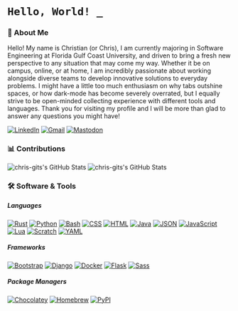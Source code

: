 # `Hello, World! _`

### 📔 About Me

Hello! My name is Christian (or Chris), I am currently majoring in Software Engineering at Florida Gulf Coast University, and driven to bring a fresh new perspective to any situation that may come my way. Whether it be on campus, online, or at home, I am incredibly passionate about working alongside diverse teams to develop innovative solutions to everyday problems. I might have a little too much enthusiasm on why tabs outshine spaces, or how dark-mode has become severely overrated, but I equally strive to be open-minded collecting experience with different tools and languages. Thank you for visiting my profile and I will be more than glad to answer any questions you might have!

[![LinkedIn](https://img.shields.io/badge/linkedin-%230077B5.svg?style=for-the-badge&logo=linkedin&logoColor=white)](https://www.linkedin.com/in/christian-alexander-marrero-464710334/)
[![Gmail](https://img.shields.io/badge/Gmail-D14836?style=for-the-badge&logo=gmail&logoColor=white)](mailto:christianmarrerose@gmail.com)
[![Mastodon](https://img.shields.io/badge/-MASTODON-%232B90D9?style=for-the-badge&logo=mastodon&logoColor=white)](https://mastodon.social/@CXL)

### 📊 Contributions

<img src="https://github-readme-stats.vercel.app/api?username=chris-gits&theme=default&show_icons=true&hide_border=true&count_private=true" alt="chris-gits's GitHub Stats" />

<img src="https://github-readme-stats.vercel.app/api/top-langs/?username=chris-gits&theme=default&show_icons=true&hide_border=true&layout=compact" alt="chris-gits's GitHub Stats" />

### 🛠️ Software & Tools
##### Languages
[![Rust](https://img.shields.io/badge/Rust-%23000000.svg?e&logo=rust&logoColor=white&style=for-the-badge)](#)
[![Python](https://img.shields.io/badge/Python-3776AB?logo=python&logoColor=fff&style=for-the-badge)](#)
[![Bash](https://img.shields.io/badge/Bash-4EAA25?logo=gnubash&logoColor=fff&style=for-the-badge)](#)
[![CSS](https://img.shields.io/badge/CSS-1572B6?logo=css3&logoColor=fff&style=for-the-badge)](#)
[![HTML](https://img.shields.io/badge/HTML-%23E34F26.svg?logo=html5&logoColor=white&style=for-the-badge)](#)
[![Java](https://img.shields.io/badge/Java-%23ED8B00.svg?logo=openjdk&logoColor=white&style=for-the-badge)](#)
[![JSON](https://img.shields.io/badge/JSON-000?logo=json&logoColor=fff&style=for-the-badge)](#)
[![JavaScript](https://img.shields.io/badge/JavaScript-F7DF1E?logo=javascript&logoColor=000&style=for-the-badge)](#)
[![Lua](https://img.shields.io/badge/Lua-%232C2D72.svg?logo=lua&logoColor=white&style=for-the-badge)](#)
[![Scratch](https://img.shields.io/badge/Scratch-4D97FF?logo=scratch&logoColor=fff&style=for-the-badge)](#)
[![YAML](https://img.shields.io/badge/YAML-CB171E?logo=yaml&logoColor=fff&style=for-the-badge)](#)
##### Frameworks
[![Bootstrap](https://img.shields.io/badge/Bootstrap-7952B3?logo=bootstrap&logoColor=fff&style=for-the-badge)](#)
[![Django](https://img.shields.io/badge/Django-%23092E20.svg?logo=django&logoColor=white&style=for-the-badge)](#)
[![Docker](https://img.shields.io/badge/Docker-2496ED?logo=docker&logoColor=fff&style=for-the-badge)](#)
[![Flask](https://img.shields.io/badge/Flask-000?logo=flask&logoColor=fff&style=for-the-badge)](#)
[![Sass](https://img.shields.io/badge/Sass-C69?logo=sass&logoColor=fff&style=for-the-badge)](#)
##### Package Managers
[![Chocolatey](https://img.shields.io/badge/Chocolatey-80B5E3?logo=chocolatey&logoColor=fff&style=for-the-badge)](#)
[![Homebrew](https://img.shields.io/badge/Homebrew-FBB040?logo=homebrew&logoColor=fff&style=for-the-badge)](#)
[![PyPI](https://img.shields.io/badge/PyPI-3775A9?logo=pypi&logoColor=fff&style=for-the-badge)](#)
